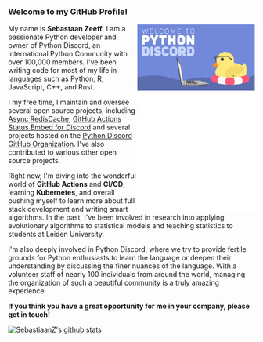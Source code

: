 

### Welcome to my GitHub Profile!

<a href="https://pythondiscord.com"><img width="240" align="right" src="https://github.com/SebastiaanZ/SebastiaanZ/blob/main/welcome_to_pydis.png?raw=true"></a>

My name is **Sebastaan Zeeff**. I am a passionate Python developer and owner of Python Discord, an international Python Community with over 100,000 members. I've been writing code for most of my life in languages such as Python, R, JavaScript, C++, and Rust.

I my free time, I maintain and oversee several open source projects, including [Async RedisCache](https://github.com/python-discord/async-rediscache), [GitHub Actions Status Embed for Discord](https://github.com/SebastiaanZ/github-status-embed-for-discord) and several projects hosted on the [Python Discord GitHub Organization](https://github.com/python-discord). I've also contributed to various other open source projects.

Right now, I'm diving into the wonderful world of **GitHub Actions** and **CI/CD**, learning **Kubernetes**, and overall pushing myself to learn more about full stack development and writing smart algorithms. In the past, I've been involved in research into applying evolutionary algorithms to statistical models and teaching statistics to students at Leiden University.

I'm also deeply involved in Python Discord, where we try to provide fertile grounds for Python enthusiasts to learn the language or deepen their understanding by discussing the finer nuances of the language. With a volunteer staff of nearly 100 individuals from around the world, managing the organization of such a beautiful community is a truly amazing experience.

**If you think you have a great opportunity for me in your company, please get in touch!**

[![SebastiaanZ's github stats](https://github-readme-stats.vercel.app/api?username=SebastiaanZ&show_icon=true)](https://github.com/anuraghazra/github-readme-stats)
